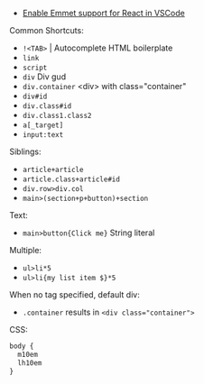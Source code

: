 - [Enable Emmet support for React in VSCode](https://medium.com/@eshwaren/enable-emmet-support-for-jsx-in-visual-studio-code-react-f1f5dfe8809c)

Common Shortcuts:

- `!<TAB>` | Autocomplete HTML boilerplate
- `link`
- `script`
- `div` Div gud
- `div.container` &lt;div&gt; with class="container"
- `div#id`
- `div.class#id`
- `div.class1.class2`
- `a[_target]`
- `input:text`

Siblings:

- `article+article`
- `article.class+article#id`
- `div.row>div.col`
- `main>(section+p+button)+section`

Text:

- `main>button{Click me}` String literal

Multiple:

- `ul>li*5`
- `ul>li{my list item $}*5`

When no tag specified, default div:

- `.container` results in `<div class="container">`

CSS:

```css
body {
  m10em
  lh10em
}
```
